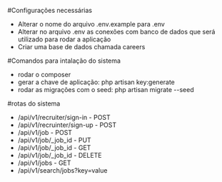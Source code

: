#Configurações necessárias
 - Alterar o nome do arquivo .env.example para .env
 - Alterar no arquivo .env as conexões com banco de dados que será utilizado para rodar a aplicação
 - Criar uma base de dados chamada careers

#Comandos para intalação do sistema
 - rodar o composer
 - gerar a chave de aplicação: php artisan key:generate
 - rodar as migrações com o seed: php artisan migrate --seed

#rotas do sistema
 - /api/v1/recruiter/sign-in - POST
 - /api/v1/recruinter/sign-up - POST
 - /api/v1/job - POST
 - /api/v1/job/_job_id - PUT
 - /api/v1/job/_job_id - GET
 - /api/v1/job/_job_id - DELETE
 - /api/v1/jobs - GET
 - /api/v1/search/jobs?key=value

